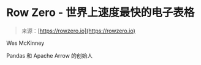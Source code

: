 <!--yml

category: 未分类

date: 2024-05-29 13:28:51

-->

# Row Zero - 世界上速度最快的电子表格

> 来源：[https://rowzero.io](https://rowzero.io)

Wes McKinney

Pandas 和 Apache Arrow 的创始人
